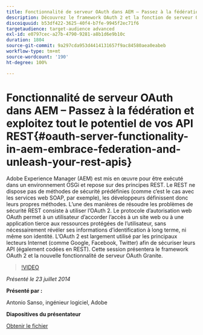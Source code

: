 ```yaml
---
title: Fonctionnalité de serveur OAuth dans AEM – Passez à la fédération et exploitez tout le potentiel de vos API REST
description: Découvrez le framework OAuth 2 et la fonction de serveur OAuth Granite. Adobe Experience Manager (AEM) est mis en œuvre pour être exécuté dans un environnement OSGi et repose sur des principes REST.
discoiquuid: b53df422-3625-40f4-b7fe-9945f2ec71f6
targetaudience: target-audience advanced
exl-id: e0797cec-a27b-4790-9281-a8b1d6e9b10c
duration: 1804
source-git-commit: 9a297cda953d4414131657f9ac84580aea0eabeb
workflow-type: tm+mt
source-wordcount: '190'
ht-degree: 100%

---
```


# Fonctionnalité de serveur OAuth dans AEM – Passez à la fédération et exploitez tout le potentiel de vos API REST{#oauth-server-functionality-in-aem-embrace-federation-and-unleash-your-rest-apis}

Adobe Experience Manager (AEM) est mis en œuvre pour être exécuté dans un environnement OSGi et repose sur des principes REST. Le REST ne dispose pas de méthodes de sécurité prédéfinies (comme c’est le cas avec les services web SOAP, par exemple), les développeurs définissent donc leurs propres méthodes. L’une des manières de résoudre les problèmes de sécurité REST consiste à utiliser l’OAuth 2. Le protocole d’autorisation web OAuth permet à un utilisateur d’accorder l’accès à un site web ou à une application tierce aux ressources protégées de l’utilisateur, sans nécessairement révéler ses informations d’identification à long terme, ni même son identité. L’OAuth 2 est largement utilisé par les principaux lecteurs Internet (comme Google, Facebook, Twitter) afin de sécuriser leurs API (également codées en REST). Cette session présentera le framework OAuth 2 et la nouvelle fonctionnalité de serveur OAuth Granite.

>[!VIDEO](https://video.tv.adobe.com/v/19466/?quality=9)

*Présenté le 23 juillet 2014*

**Présenté par :**

Antonio Sanso, ingénieur logiciel, Adobe

**Diapositives du présentateur**

[Obtenir le fichier](assets/oauth-server-functionality-in-aem-7-23-14.pdf)
<!--
[Get back to the Overview](https://helpx.adobe.com/experience-manager/kt/eseminars/gems/aem-index.html)
-->

